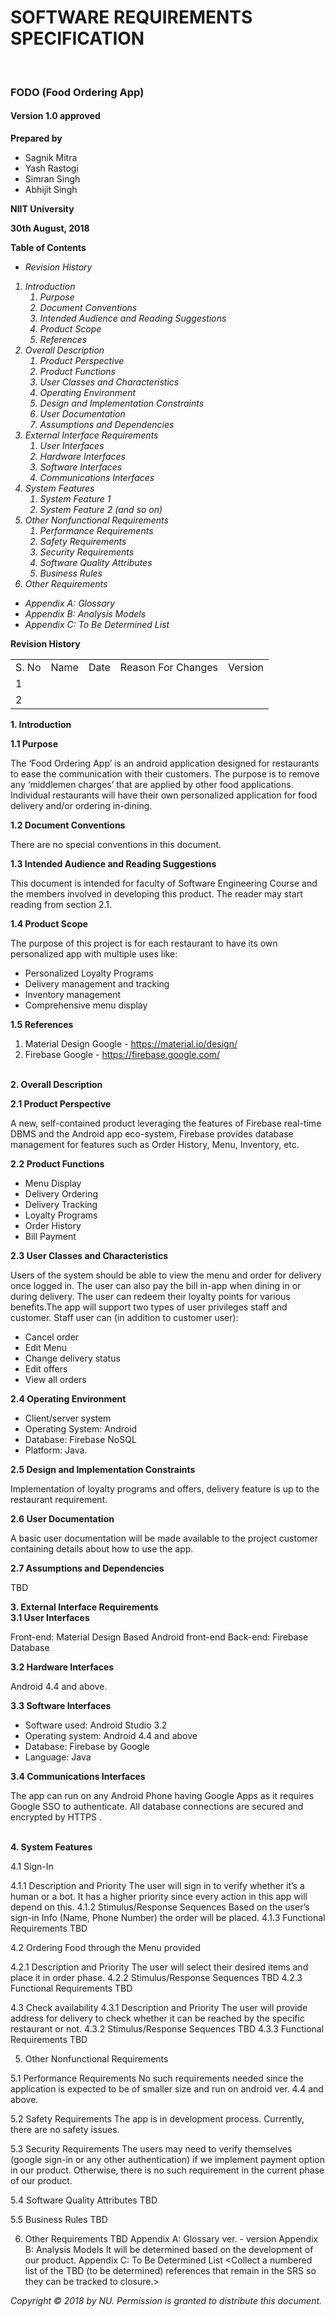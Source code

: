 
<b><h1>SOFTWARE REQUIREMENTS SPECIFICATION</h1><br> 
<h3>FODO (Food Ordering App)</h3>

<h4>Version 1.0 approved</h4>

Prepared by</b> 
<ul>
    <li>Sagnik Mitra</li>
    <li>Yash Rastogi</li>
    <li>Simran Singh</li>
    <li>Abhijit Singh</li>
</ul>    

<b>NIIT University

30th August, 2018</b>


<b>Table of Contents</b>

<i>
<ul>
    <li>Revision History</li>
</ul>
<ol>
<li>Introduction	                                
    <ol>
        <li>    Purpose	                                    </li> 
        <li>	Document Conventions	                    </li> 
        <li>	Intended Audience and Reading Suggestions   </li>
        <li>	Product Scope	                            </li>
        <li>	References	                                </li>
    </ol>
</li>
<li>Overall Description	
    <ol>
        <li>	Product Perspective	                        </li>
        <li>	Product Functions                           </li>	
        <li>	User Classes and Characteristics	        </li>
        <li>	Operating Environment	                    </li>
        <li>	Design and Implementation Constraints	    </li>
        <li>	User Documentation	                        </li>
        <li>	Assumptions and Dependencies	            </li>
    </ol>    
</li>
<li>External Interface Requirements
    <ol>
        <li>	User Interfaces	                            </li>
        <li>	Hardware Interfaces	                        </li>
        <li>	Software Interfaces	                        </li>
        <li>	Communications Interfaces	                </li>
    </ol>
</li>    
<li>System Features	  
    <ol>
        <li>	System Feature 1	                        </li>
        <li>	System Feature 2 (and so on)	            </li>
    </ol>
</li>
<li>Other Nonfunctional Requirements	
    <ol>
        <li>	Performance Requirements	                </li>
        <li>	Safety Requirements	                        </li>
        <li>	Security Requirements	                    </li>
        <li>	Software Quality Attributes	                </li>
        <li>	Business Rules	                            </li>
    </ol>
</li>
<li>Other Requirements	                                
</li></ol>
<ul>    
<li>Appendix A: Glossary	                                </li>
<li>Appendix B: Analysis Models	                            </li>
<li>Appendix C: To Be Determined List	                    </li>
</ul></i>


<b>Revision History</b>
<table width="50%">
<tr>
    <td>S. No</td>
    <td>Name</td>
    <td>Date</td>
    <td>Reason For Changes</td>
    <td>Version</td>
</tr>
<tr>
    <td>1</td>
</tr>
<tr>
    <td>2</td>
</tr>    
</table>







<b>1. Introduction</b>

<b>1.1 Purpose</b> 
<p>The ‘Food Ordering App’ is an android application designed for restaurants to ease the communication with their customers. The purpose is to remove any ‘middlemen charges’ that are applied by other food applications. Individual restaurants will have their own personalized application for food delivery and/or ordering in-dining.
</p>

<b>1.2 Document Conventions</b>
<p>There are no special conventions in this document.
</p>

<b>1.3 Intended Audience and Reading Suggestions</b>
<p>This document is intended for faculty of Software Engineering Course and the members involved in developing this product. The reader may start reading from section 2.1.
</p>

<b>1.4 Product Scope</b>
<p>The purpose of this project is for each restaurant to have its own personalized app with multiple uses like: 
    <ul>
        <li>Personalized Loyalty Programs</li>
        <li>Delivery management and tracking</li>
        <li>Inventory management</li>
        <li>Comprehensive menu display</li>
    </ul></p>

<b>1.5 References</b>
    <ol>
        <li> Material Design Google - https://material.io/design/</li>
        <li> Firebase Google - https://firebase.google.com/</li>
    </ol>
<br>
<b>2. Overall Description</b>

<b>2.1 Product Perspective</b>
<p>A new, self-contained product leveraging the features of Firebase real-time DBMS and the Android app eco-system, Firebase provides database management for features such as Order History, Menu, Inventory, etc.
</p>

<b>2.2 Product Functions</b>
<p><ul>
    <li> Menu Display                           </li>
    <li> Delivery Ordering                      </li>
    <li> Delivery Tracking                      </li>
    <li> Loyalty Programs                       </li>
    <li> Order History                          </li>
    <li> Bill Payment                           </li>
  </ul></p> 

<b>2.3 User Classes and Characteristics</b>
<p>Users of the system should be able to view the menu and order for delivery once logged in. The user can also pay the bill in-app when dining in or during delivery.	The user can redeem their loyalty points for various benefits.The app will support two types of user privileges staff and customer.
Staff user can (in addition to customer user):
<ul>
    <li> Cancel order                   </li>
    <li> Edit Menu                      </li>
    <li> Change delivery status         </li>
    <li> Edit offers                    </li>
    <li> View all orders                </li>
</ul></p>

<b>2.4 Operating Environment</b>
<p><ul>
    <li>Client/server system
    <li> Operating System: Android
    <li> Database: Firebase NoSQL
    <li> Platform: Java.
</ul><p>

<b>2.5 Design and Implementation Constraints</b>
<p>Implementation of loyalty programs and offers, delivery feature is up to the restaurant requirement.
</p>

<b>2.6 User Documentation</b>
<p>A basic user documentation will be made available to the project customer containing details about how to use the app.
</p>

<b>2.7 Assumptions and Dependencies</b>
<p>TBD
</p>





<b>3. External Interface Requirements</b>
<br>
<b>3.1 User Interfaces</b>
<p>Front-end: Material Design Based Android front-end
   Back-end: Firebase Database
</p>

<b>3.2 Hardware Interfaces</b>
<p>Android 4.4 and above.
</p>

<b>3.3 Software Interfaces</b>
<p><ul>
    <li>Software used: Android Studio 3.2               </li>
    <li>Operating system: Android 4.4 and above         </li>
    <li>Database: Firebase by Google                    </li>
    <li>Language: Java                                  </li>
</ul></p>

<b>3.4 Communications Interfaces</b>
<p>The app can run on any Android Phone having Google Apps as it requires Google SSO to authenticate. All database connections are secured and encrypted by HTTPS .
</p>
<br>
<b>4. System Features</b>

4.1 Sign-In

4.1.1	Description and Priority
The user will sign in to verify whether it’s a human or a bot. It has a higher priority since every action in this app will depend on this.
4.1.2	Stimulus/Response Sequences
Based on the user’s sign-in Info (Name, Phone Number) the order will be placed.
4.1.3	Functional Requirements
TBD

4.2 Ordering Food through the Menu provided

4.2.1	Description and Priority
The user will select their desired items and place it in order phase. 
4.2.2	Stimulus/Response Sequences
TBD
4.2.3	Functional Requirements
TBD

4.3 Check availability
4.3.1	Description and Priority
The user will provide address for delivery to check whether it can be reached by the specific restaurant or not.
4.3.2	Stimulus/Response Sequences
TBD
4.3.3	Functional Requirements
TBD


5. Other Nonfunctional Requirements

5.1 Performance Requirements
No such requirements needed since the application is expected to be of smaller size and run on android ver. 4.4 and above. 

5.2 Safety Requirements
The app is in development process. Currently, there are no safety issues.

5.3 Security Requirements
The users may need to verify themselves (google sign-in or any other authentication) if we implement payment option in our product. Otherwise, there is no such requirement in the current phase of our product.  

5.4 Software Quality Attributes
TBD

5.5 Business Rules
TBD


6. Other Requirements
TBD
Appendix A: Glossary
ver. - version
Appendix B: Analysis Models
It will be determined based on the development of our product.
Appendix C: To Be Determined List
<Collect a numbered list of the TBD (to be determined) references that remain in the SRS so they can be tracked to closure.>




<i>Copyright © 2018 by NU. Permission is granted to distribute this document.</i>





